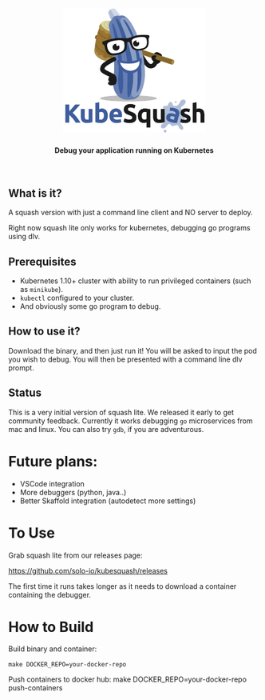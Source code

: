 <h1 align="center">
    <img src="/images/KubeSquash.png" alt="squash" width="285" height="248">
</h1>


<h4 align="center">Debug your application running on Kubernetes</h4>
<BR>


## What is it?
A squash version with just a command line client and NO server to deploy.

Right now squash lite only works for kubernetes, debugging go programs using dlv.

## Prerequisites
- Kubernetes 1.10+ cluster with ability to run privileged containers (such as `minikube`).
- `kubectl` configured to your cluster.
- And obviously some go program to debug.

## How to use it?

Download the binary, and then just run it!
You will be asked to input the pod you wish to debug. You will then be presented with a command line dlv prompt.

## Status
This is a very initial version of squash lite. We released it early to get community feedback.
Currently it works debugging `go` microservices from mac and linux. 
You can also try `gdb`, if you are adventurous.

# Future plans:

- VSCode integration
- More debuggers (python, java..)
- Better Skaffold integration (autodetect more settings)

# To Use
Grab squash lite from our releases page:

https://github.com/solo-io/kubesquash/releases

The first time it runs takes longer as it needs to download a container containing the debugger.

# How to Build

Build binary and container:
```
make DOCKER_REPO=your-docker-repo
``` 

Push containers to docker hub:
make DOCKER_REPO=your-docker-repo push-containers